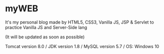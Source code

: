 # myWEB
It's my personal blog made by HTML5,  CSS3, Vanilla JS, JSP & Servlet to practice Vanilla JS and Server-Side lang

(It will be updated as soon as possible)

Tomcat version 8.0 / JDK version 1.8 / MySQL version 5.7 / OS: Windows 10
